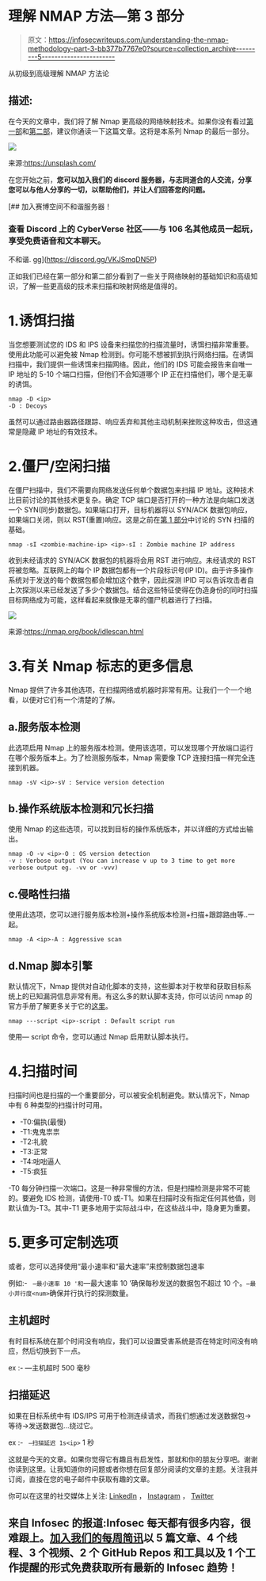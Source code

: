 # 理解 NMAP 方法—第 3 部分

> 原文：<https://infosecwriteups.com/understanding-the-nmap-methodology-part-3-bb377b7767e0?source=collection_archive---------5----------------------->

从初级到高级理解 NMAP 方法论

## 描述:

在今天的文章中，我们将了解 Nmap 更高级的网络映射技术。如果你没有看过[第一部](/network-mapping-part-1-112116ce6555)和[第二部](/understanding-the-nmap-methodology-part-2-3d0442f1c482)，建议你通读一下这篇文章。这将是本系列 Nmap 的最后一部分。

![](img/6b31e8df70d8e3ee1c1adb69563c5076.png)

来源:https://unsplash.com/

在您开始之前，**您可以加入我们的 discord 服务器，与志同道合的人交流，分享您可以与他人分享的一切，以帮助他们，并让人们回答您的问题。**

[](https://discord.gg/VKJSmqDN5P) [## 加入赛博空间不和谐服务器！

### 查看 Discord 上的 CyberVerse 社区——与 106 名其他成员一起玩，享受免费语音和文本聊天。

不和谐. gg](https://discord.gg/VKJSmqDN5P) 

正如我们已经在第一部分和第二部分看到了一些关于网络映射的基础知识和高级知识，了解一些更高级的技术来扫描和映射网络是值得的。

# 1.诱饵扫描

当您想要测试您的 IDS 和 IPS 设备来扫描您的扫描流量时，诱饵扫描非常重要。使用此功能可以避免被 Nmap 检测到。你可能不想被抓到执行网络扫描。在诱饵扫描中，我们提供一些诱饵来扫描网络。因此，他们的 IDS 可能会报告来自唯一 IP 地址的 5-10 个端口扫描，但他们不会知道哪个 IP 正在扫描他们，哪个是无辜的诱饵。

```
nmap -D <ip>
-D : Decoys
```

虽然可以通过路由器路径跟踪、响应丢弃和其他主动机制来挫败这种攻击，但这通常是隐藏 IP 地址的有效技术。

# 2.僵尸/空闲扫描

在僵尸扫描中，我们不需要向网络发送任何单个数据包来扫描 IP 地址。这种技术比目前讨论的其他技术更复杂。确定 TCP 端口是否打开的一种方法是向端口发送一个 SYN(同步)数据包。如果端口打开，目标机器将以 SYN/ACK 数据包响应，如果端口关闭，则以 RST(重置)响应。这是之前在[第 1 部分](/network-mapping-part-1-112116ce6555)中讨论的 SYN 扫描的基础。

```
nmap -sI <zombie-machine-ip> <ip>-sI : Zombie machine IP address
```

收到未经请求的 SYN/ACK 数据包的机器将会用 RST 进行响应。未经请求的 RST 将被忽略。互联网上的每个 IP 数据包都有一个片段标识号(IP ID)。由于许多操作系统对于发送的每个数据包都会增加这个数字，因此探测 IPID 可以告诉攻击者自上次探测以来已经发送了多少个数据包。结合这些特征使得在伪造身份的同时扫描目标网络成为可能，这样看起来就像是无辜的僵尸机器进行了扫描。

![](img/92b0f5aedadad3b0f971089b1b4f11ec.png)

来源:https://nmap.org/book/idlescan.html

# 3.有关 Nmap 标志的更多信息

Nmap 提供了许多其他选项，在扫描网络或机器时非常有用。让我们一个一个地看，以便对它们有一个清楚的了解。

## a.服务版本检测

此选项启用 Nmap 上的服务版本检测。使用该选项，可以发现哪个开放端口运行在哪个服务版本上。为了检测服务版本，Nmap 需要像 TCP 连接扫描一样完全连接到机器。

```
nmap -sV <ip>-sV : Service version detection
```

## b.操作系统版本检测和冗长扫描

使用 Nmap 的这些选项，可以找到目标的操作系统版本，并以详细的方式给出输出。

```
nmap -O -v <ip>-O : OS version detection
-v : Verbose output (You can increase v up to 3 time to get more verbose output eg. -vv or -vvv)
```

## c.侵略性扫描

使用此选项，您可以进行服务版本检测+操作系统版本检测+扫描+跟踪路由等..一起。

```
nmap -A <ip>-A : Aggressive scan
```

## d.Nmap 脚本引擎

默认情况下，Nmap 提供对自动化脚本的支持，这些脚本对于枚举和获取目标系统上的已知漏洞信息非常有用。有这么多的默认脚本支持，你可以访问 nmap 的官方手册了解更多关于它的[这里](https://nmap.org/book/man-nse.html)。

```
nmap ---script <ip>-script : Default script run
```

使用— script 命令，您可以通过 Nmap 启用默认脚本执行。

# 4.扫描时间

扫描时间也是扫描的一个重要部分，可以被安全机制避免。默认情况下，Nmap 中有 6 种类型的扫描计时可用。

*   -T0:偏执(最慢)
*   -T1:鬼鬼祟祟
*   -T2:礼貌
*   -T3:正常
*   -T4:咄咄逼人
*   -T5:疯狂

-T0 每分钟扫描一次端口。这是一种非常慢的方法，但是扫描检测是非常不可能的。要避免 IDS 检测，请使用-T0 或-T1。如果在扫描时没有指定任何其他值，则默认值为-T3。其中-T1 更多地用于实际战斗中，在这些战斗中，隐身更为重要。

# 5.更多可定制选项

或者，您可以选择使用“最小速率<num>和“最大速率<num>”来控制数据包速率</num></num>

例如:- ` —最小速率 10 '和`—最大速率 10 '确保每秒发送的数据包不超过 10 个。`—最小并行度<num>`确保并行执行的探测数量。</num>

## 主机超时

有时目标系统在那个时间没有响应，我们可以设置受害系统是否在特定时间没有响应，然后切换到下一点。

ex :- —主机超时 500 毫秒

## 扫描延迟

如果在目标系统中有 IDS/IPS 可用于检测连续请求，而我们想通过发送数据包→等待→发送数据包…绕过它。

ex :- ` —扫描延迟 1s<ip>` 1 秒</ip>

这就是今天的文章。如果你觉得它有趣且有启发性，那就和你的朋友分享吧。谢谢你读到这里。让我知道你的问题或者你想在回复部分阅读的文章的主题。关注我并订阅，直接在您的电子邮件中获取有趣的文章。

你可以在这里的社交媒体上关注: [LinkedIn](https://www.linkedin.com/in/jay-vadhaiya-3b74531b1/) ， [Instagram](https://www.instagram.com/mr.jv_2407/) ， [Twitter](https://twitter.com/sudo0x18)

## 来自 Infosec 的报道:Infosec 每天都有很多内容，很难跟上。[加入我们的每周简讯](https://weekly.infosecwriteups.com/)以 5 篇文章、4 个线程、3 个视频、2 个 GitHub Repos 和工具以及 1 个工作提醒的形式免费获取所有最新的 Infosec 趋势！
